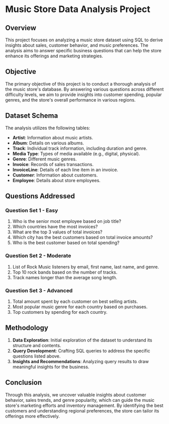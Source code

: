 # Music Store Data Analysis Project

## Overview

This project focuses on analyzing a music store dataset using SQL to derive insights about sales, customer behavior, and music preferences. The analysis aims to answer specific business questions that can help the store enhance its offerings and marketing strategies.

## Objective

The primary objective of this project is to conduct a thorough analysis of the music store's database. By answering various questions across different difficulty levels, we aim to provide insights into customer spending, popular genres, and the store's overall performance in various regions.

## Dataset Schema

The analysis utilizes the following tables:

- **Artist**: Information about music artists.
- **Album**: Details on various albums.
- **Track**: Individual track information, including duration and genre.
- **Media Type**: Types of media available (e.g., digital, physical).
- **Genre**: Different music genres.
- **Invoice**: Records of sales transactions.
- **InvoiceLine**: Details of each line item in an invoice.
- **Customer**: Information about customers.
- **Employee**: Details about store employees.

## Questions Addressed

### Question Set 1 - Easy

1. Who is the senior most employee based on job title?
2. Which countries have the most invoices?
3. What are the top 3 values of total invoices?
4. Which city has the best customers based on total invoice amounts?
5. Who is the best customer based on total spending?

### Question Set 2 - Moderate

1. List of Rock Music listeners by email, first name, last name, and genre.
2. Top 10 rock bands based on the number of tracks.
3. Track names longer than the average song length.

### Question Set 3 - Advanced

1. Total amount spent by each customer on best selling artists.
2. Most popular music genre for each country based on purchases.
3. Top customers by spending for each country.

## Methodology

1. **Data Exploration**: Initial exploration of the dataset to understand its structure and contents.
2. **Query Development**: Crafting SQL queries to address the specific questions listed above.
3. **Insights and Recommendations**: Analyzing query results to draw meaningful insights for the business.

## Conclusion

Through this analysis, we uncover valuable insights about customer behavior, sales trends, and genre popularity, which can guide the music store's marketing efforts and inventory management. By identifying the best customers and understanding regional preferences, the store can tailor its offerings more effectively.
